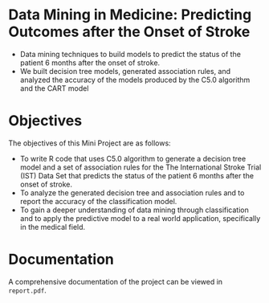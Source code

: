 # Data Mining in Medicine: Predicting Outcomes after the Onset of Stroke
- Data mining techniques to build models to predict  the status of the patient 6 months after the onset of stroke. 
- We built decision tree models, generated association rules, and analyzed the accuracy of the models produced by the C5.0 algorithm and the CART model

# Objectives
The objectives of this Mini Project are as follows:
- To write R code that uses C5.0 algorithm to generate a decision tree
model and a set of association rules for the The International Stroke
Trial (IST) Data Set that predicts the status of the patient 6 months
after the onset of stroke.
- To analyze the generated decision tree and association rules and to
report the accuracy of the classification model.
- To gain a deeper understanding of data mining through classification
and to apply the predictive model to a real world application, specifically in the medical field.

# Documentation
A comprehensive documentation of the project can be viewed in `report.pdf`.
